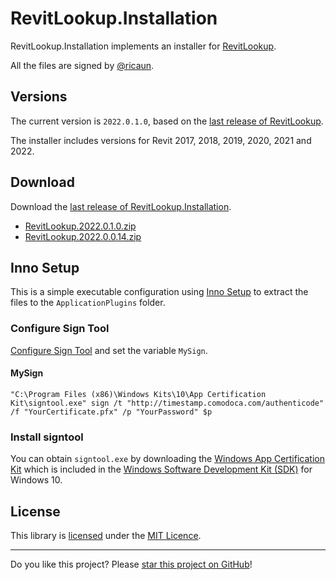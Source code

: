 # RevitLookup.Installation

RevitLookup.Installation implements an installer for [RevitLookup](https://github.com/jeremytammik/RevitLookup).

All the files are signed by [@ricaun](https://ricaun.com).

## Versions

The current version is `2022.0.1.0`, based on the [last release of RevitLookup](https://github.com/jeremytammik/RevitLookup/releases).

The installer includes versions for Revit 2017, 2018, 2019, 2020, 2021 and 2022.

## Download

Download the [last release of RevitLookup.Installation](https://github.com/ricaun/RevitLookup.Installation/releases).

* [RevitLookup.2022.0.1.0.zip](https://github.com/ricaun/RevitLookup.Installation/releases/download/2022.0.1.0/RevitLookup.2022.0.1.0.zip)
* [RevitLookup.2022.0.0.14.zip](https://github.com/ricaun/RevitLookup.Installation/releases/download/2022.0.0.14/RevitLookup.2022.0.0.14.zip)

## Inno Setup

This is a simple executable configuration using [Inno Setup](http://www.jrsoftware.org/isinfo.php) to extract the files to the `ApplicationPlugins` folder.

### Configure Sign Tool

[Configure Sign Tool](https://jrsoftware.org/ishelp/index.php?topic=setup_signtool) and set the variable `MySign`.

#### MySign

```
"C:\Program Files (x86)\Windows Kits\10\App Certification Kit\signtool.exe" sign /t "http://timestamp.comodoca.com/authenticode" /f "YourCertificate.pfx" /p "YourPassword" $p
```

### Install signtool

You can obtain `signtool.exe` by downloading
the [Windows App Certification Kit](https://docs.microsoft.com/en-us/windows/uwp/debug-test-perf/windows-app-certification-kit) which
is included in the [Windows Software Development Kit (SDK)](https://developer.microsoft.com/pt-br/windows/downloads/windows-10-sdk/) for
Windows 10.

## License

This library is [licensed](LICENSE) under the [MIT Licence](https://en.wikipedia.org/wiki/MIT_License).

---

Do you like this project? Please [star this project on GitHub](https://github.com/ricaun/RevitLookup.Instalation/stargazers)!
